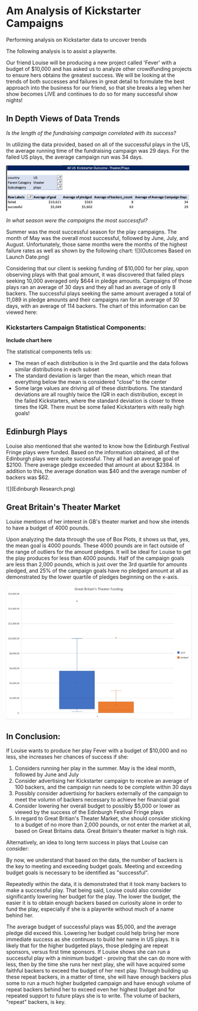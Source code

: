 # Am Analysis of Kickstarter Campaigns
Performing analysis on Kickstarter data to uncover trends

The following analysis is to assist a playwrite. 

Our friend Louise will be producing a new project called 'Fever' with a budget of $10,000 and has asked us to analyze other crowdfunding projects to ensure hers obtains the greatest success. We will be looking at the trends of both successes and failures in great detail to formulate the best approach into the business for our friend, so that she breaks a leg when her show becomes LIVE and continues to do so for many successful show nights!


## In Depth Views of Data Trends

*Is the length of the fundraising campaign correlated with its success?*

In utilizing the data provided, based on all of the successful plays in the US, the average running time of the fundraising campaign was 29 days. For the failed US plays, the average campaign run was 34 days.

![](US_Outcome_Plays.png)


*In what season were the campaigns the most successful?*

Summer was the most successful season for the play campaigns. The month of May was the overall most successful, followed by June, July, and August. Unfortunately, those same months were the months of the highest failure rates as well as shown by the following chart:
![](Outcomes Based on Launch Date.png)


Considering that our client is seeking funding of $10,000 for her play, upon observing plays with that goal amount, it was discovered that failed plays seeking 10,000 averaged only $644 in pledge amounts. Campaigns of those plays ran an average of 30 days and they all had an average of only 8 backers. 
The successful plays seeking the same amount averaged a total of 11,089 in pledge amounts and their campaigns ran for an average of 30 days, with an average of 114 backers. The chart of this information can be viewed here:



### Kickstarters Campaign Statistical Components:

**Include chart here**

The statistical components tells us: 
- The mean of each distribution is in the 3rd quartile and the data follows similar distributions in each subset
- The standard deviation is larger than the mean, which mean that everything below the mean is considered "close" to the center
- Some large values are driving all of these distributions. The standard deviations are all roughly twice the IQR in each distribution, except in the failed Kickstarters, where the standard deviation is closer to three times the IQR. There must be some failed Kickstarters with really high goals!


## Edinburgh Plays

Louise also mentioned that she wanted to know how the Edinburgh Festival Fringe plays were funded. Based on the information obtained, all of the Edinburgh plays were quite successful. They all had an average goal of $2100. There average pledge exceeded that amount at about $2384. In addition to this, the average donation was $40 and the average number of backers was $62. 

![](Edinburgh Research.png)


## Great Britain's Theater Market

Louise mentions of her interest in GB's theater market and how she intends to have a budget of 4000 pounds. 

Upon analyzing the data through the use of Box Plots, it shows us that, yes, the mean goal is 4000 pounds. These 4000 pounds are in fact outside of the range of outliers for the amount pledges. It will be ideal for Louise to get the play produces for less than 4000 pounds. Half of the campaign goals are less than 2,000 pounds, which is just over the 3rd quartile for amounts pledged, and 25% of the campaign goals have no pledged amount at all as demonstrated by the lower quartile of pledges beginning on the x-axis. 

![](GBTheaterFund.png)


## In Conclusion:

If Louise wants to produce her play Fever with a budget of $10,000 and no less, she increases her chances of success if she:
1. Considers running her play in the summer. May is the ideal month, followed by June and July
2. Consider advertising her Kickstarter campaign to receive an average of 100 backers, and the campaign run needs to be complete within 30 days
3. Possibly consider advertising for backers externally of the campaign to meet the volumn of backers necessary to achieve her financial goal
4. Consider lowering her overall budget to possibly $5,000 or lower as viewed by the success of the Edinburgh Festival Fringe plays
5. In regard to Great Britian's Theater Market, she should consider sticking to a budget of no more than 2,000 pounds, or not enter the market at all, based on Great Britains data. Great Britain's theater market is high risk.


Alternatively, an idea to long term success in plays that Louise can consider:

By now, we understand that based on the data, the number of backers is the key to meeting and exceeding budget goals. Meeting and exceeding budget goals is necessary to be identified as "successful".

Repeatedly within the data, it is demonstrated that it took many backers to make a successful play. That being said, Louise could also consider significantly lowering her budget for the play. The lower the budget, the easier it is to obtain enough backers based on curiosity alone in order to fund the play, especially if she is a playwrite without much of a name behind her. 

The average budget of successful plays was $5,000, and the average pledge did exceed this. Lowering her budget could help bring her more immediate success as she continues to build her name in US plays. It is likely that for the higher budgeted plays, those pledging are repeat sponsors, versus first time sponsors. If Louise shows she can run a successful play with a minimum budget - proving that she can do more with less, then by the time she runs her next play, she will have acquired some faithful backers to exceed the budget of her next play. Through building up these repeat backers, in a matter of time, she will have enough backers plus some to run a much higher budgeted campaign and have enough volume of repeat backers behind her to exceed even her highest budget and for repeated support to future plays she is to write. The volume of backers, "repeat" backers, is key.

